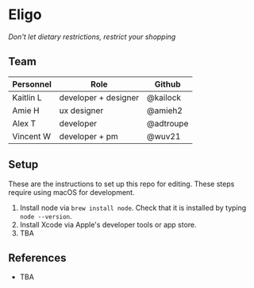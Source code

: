 # Eligo
*Don't let dietary restrictions, restrict your shopping*

## Team
|Personnel|Role|Github
|-|-|-|
| Kaitlin L | developer + designer | @kailock
| Amie H | ux designer | @amieh2
| Alex T | developer | @adtroupe
| Vincent W | developer + pm | @wuv21

## Setup
These are the instructions to set up this repo for editing. These steps require using macOS for development.

1. Install node via `brew install node`. Check that it is installed by typing `node --version`.
2. Install Xcode via Apple's developer tools or app store.
3. TBA

## References
- TBA

